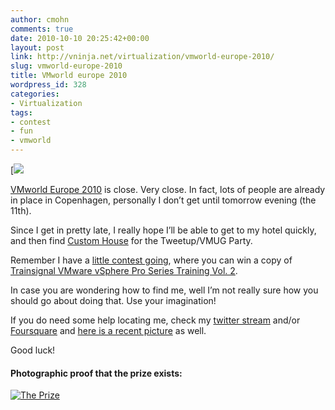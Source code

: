 ```yaml
---
author: cmohn
comments: true
date: 2010-10-10 20:25:42+00:00
layout: post
link: http://vninja.net/virtualization/vmworld-europe-2010/
slug: vmworld-europe-2010
title: VMworld europe 2010
wordpress_id: 328
categories:
- Virtualization
tags:
- contest
- fun
- vmworld
---
```


[![](/images/logos/vmworld_emea_blue_125x125.gif)

[VMworld Europe 2010](http://www.vmworld.com/community/conferences/europe2010/) is close. Very close. In fact, lots of people are already in place in Copenhagen, personally I don’t get until tomorrow evening (the 11th).

 

Since I get in pretty late, I really hope I’ll be able to get to my hotel quickly, and then find [Custom House](http://www.customhouse.dk/en/) for the Tweetup/VMUG Party. 

 

Remember I have a [little contest going](http://vninja.net/virtualization/going-to-vmworld-europe-2010-contest-where-is-christian/), where you can win a copy of [Trainsignal VMware vSphere Pro Series Training Vol. 2](http://www.trainsignal.com/VMware-vSphere-Pro-Series-Training-Vol-2.aspx).

 

In case you are wondering how to find me, well I’m not really sure how you should go about doing that. Use your imagination!

 

If you do need some help locating me, check my [twitter stream](http://twitter.com/h0bbel) and/or [Foursquare](http://foursquare.com/user/h0bbel) and [here is a recent picture](http://www.flickr.com/photos/h0bbel/5069101334/) as well.

 

Good luck!





#### Photographic proof that the prize exists:


[![The Prize](http://farm5.static.flickr.com/4106/5069198296_9a029b4bc9_m.jpg)](http://www.flickr.com/photos/h0bbel/5069198296/)
